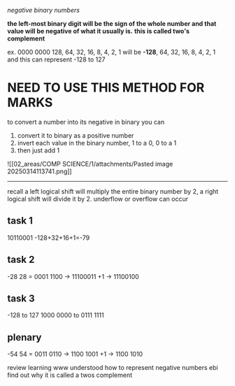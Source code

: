 *negative binary numbers*

**the left-most binary digit will be the sign of the whole number and that value will be negative of what it usually is.**
**this is called two's complement**

ex.
0000 0000
128, 64, 32, 16, 8, 4, 2, 1
will be
**-128**, 64, 32, 16, 8, 4, 2, 1
and this can represent
-128 to 127

# NEED TO USE THIS METHOD FOR MARKS
to convert a number into its negative in binary
you can
1. convert it to binary as a positive number
2. invert each value in the binary number, 1 to a 0, 0 to a 1
3. then just add 1

![[02_areas/COMP SCIENCE/1/attachments/Pasted image 20250314113741.png]]






---

recall
a left logical shift will multiply the entire binary number by 2, a right logical shift will divide it by 2. underflow or overflow can occur

## task 1
10110001
-128+32+16+1=-79 

## task 2
-28
28 = 0001 1100
->
11100011
+1
->
11100100

## task 3
-128 to 127
1000 0000 to 0111 1111


## plenary
-54
54 = 0011 0110
->
1100 1001
+1
->
1100 1010


review learning
www understood how to represent negative numbers
ebi find out why it is called a twos complement


